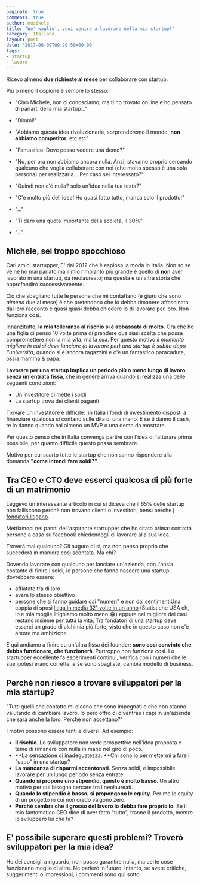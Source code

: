 ```yaml
---
paginate: true
comments: true
author: musikele
title: "We' waglio', vuoi venire a lavorare nella mia startup?"
category: Italiano
layout: post
date: '2017-06-09T09:20:50+00:00'
tags:
- startup
- lavoro
---
```


Ricevo almeno **due richieste al mese** per collaborare con startup.

Più o meno il copione è sempre lo stesso:

- "Ciao Michele, non ci conosciamo, ma ti ho trovato on line e ho pensato di parlarti della mia startup..."

- "Dimmi!"

- "Abbiamo questa idea rivoluzionaria, sorprenderemo il mondo, **non abbiamo competitor**, etc etc"

- "Fantastico! Dove posso vedere una demo?"

- "No, per ora non abbiamo ancora nulla. Anzi, stavamo proprio cercando qualcuno che voglia collaborare con noi (che molto spesso è una sola persona) per realizzarla... Per caso sei interessato?"

- "Quindi non c'è nulla? solo un'idea nella tua testa?"

- "C'è molto più dell'idea! Ho quasi fatto tutto, manca solo il prodotto!"

- "..."

- "Ti darò una quota importante della società, il 30%"

- "..."

## Michele, sei troppo spocchioso

Cari amici startupper, E' dal 2012 che è esplosa la moda in Italia. Non so se ve ne ho mai parlato ma il mio rimpianto più grande è quello di **non** aver lavorato in una startup, da neolaureato; ma questa è un'altra storia che approfondirò successivamente.

Ciò che sbagliano tutte le persone che mi contattano (e giuro che sono *almeno* due al mese) è che pretendono che io debba rimanere affascinato dal loro racconto e quasi quasi debba chiedere io di lavorare per loro. Non funziona così.

Innanzitutto, **la mia tolleranza al rischio si è abbassata di molto**. Ora che ho una figlia ci penso 10 volte prima di prendere qualsiasi scelta che possa compromettere non la mia vita, ma la sua. Per questo motivo *il momento migliore in cui si deve lanciare (o lavorare per) una startup è subito dopo l'università*, quando si è ancora ragazzini e c'è un fantastico paracadute, ossia mamma & papà.

**Lavorare per una startup implica un periodo più o meno lungo di lavoro senza un'entrata fissa**, che in genere arriva quando si realizza una delle seguenti condizioni:

* Un investitore ci mette i soldi
* La startup trova dei clienti paganti

Trovare un investitore è difficile:  in Italia i fondi di investimento disposti a finanziare qualcosa si contano sulle dita di una mano. E se ti danno il cash, te lo danno quando hai almeno un MVP o una demo da mostrare.

Per questo penso che in Italia convenga partire con l'idea di fatturare prima possibile, per quanto difficile questo possa sembrare.

Motivo per cui scarto tutte le startup che non sanno rispondere alla domanda **"come intendi fare soldi?"**.

## Tra CEO e CTO deve esserci qualcosa di più forte di un matrimonio

Leggevo un interessante articolo in cui si diceva che il 65% delle startup non falliscono perchè non trovano clienti o investitori, bensì perchè [i fondatori litigano](http://money.cnn.com/2014/02/24/smallbusiness/startups-entrepreneur-cofounder/index.html).

Mettiamoci nei panni dell'aspirante startupper che ho citato prima: contatta persone a caso su facebook chiedendogli di lavorare alla sua idea.

Troverà mai qualcuno? Gli auguro di si, ma non penso proprio che succederà in maniera così scontata. Ma chi?

Dovendo lavorare con qualcuno per lanciare un'azienda, con l'ansia costante di finire i soldi, le persone che fanno nascere una startup dovrebbero essere:

* affiatate tra di loro
* avere lo stesso obiettivo
* persone che si fanno guidare dai "numeri" e non dai sentimentiUna coppia di sposi [litiga in media 321 volte in un anno](http://fundersandfounders.com/startup-dirty-laundry-conflicts-that-kill-partnerships/) (Statistiche USA eh, io e mia moglie litighiamo molto meno 😂) eppure nel migliore dei casi restano insieme per tutta la vita; Tra fondatori di una startup deve esserci un grado di alchimia più forte, visto che in questo caso non c'è amore ma ambizione. 

E qui andiamo a finire su un'altra fissa dei founder: **sono così convinto che debba funzionare, che funzionerà**. Purtroppo non funziona così. Lo startupper eccellente fa esperimenti continui, verifica con i numeri che le sue ipotesi erano corrette, e se sono sbagliate, cambia modello di business.

## Perchè non riesco a trovare sviluppatori per la mia startup?

"Tutti quelli che contatto mi dicono che sono impegnati o che non stanno valutando di cambiare lavoro. Io però offro di diventrae i capi in un'azienda che sarà anche la loro. Perchè non accettano?"

I motivi possono essere tanti e diversi. Ad esempio:

* **Il rischio**. Lo sviluppatore non vede prospettive nell'idea proposta e teme di rimanere con nulla in mano nel giro di poco.
* **La sensazione di inadeguatezza. **Chi sono io per mettermi a fare il "capo" in una startup?
* **La mancanza di risparmi accantonati**. Senza soldi, è impossibile lavorare per un lungo periodo senza entrate.
* **Quando si propone uno stipendio, questo è molto basso**. Un altro motivo per cui bisogna cercare tra i neolaureati.
* **Quando lo stipendio è basso, si propongono le equity**. Per me le equity di un progetto in cui non credo valgono zero.
* **Perché sembra che il grosso del lavoro lo debba fare proprio io**. Se il mio fantomatico CEO dice di aver fatto "tutto", tranne il prodotto, mentre io svilupperò lui che fa?

## E' possibile superare questi problemi? Troverò sviluppatori per la mia idea?

Ho dei consigli a riguardo, non posso garantire nulla, ma certe cose funzionano meglio di altre. Ne parlerò in futuro. Intanto, se avete critiche, suggerimenti o impressioni, i commenti sono qui sotto.

